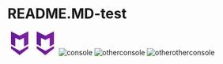 # README.MD-test

![logo]
![logo]
![console]
![otherconsole]
![otherotherconsole]

[logo]: https://github.com/adam-p/markdown-here/raw/master/src/common/images/icon48.png "Logo Title Text 2"
[console]: (media/console.png) ""
[otherconsole]: (/media/console.png) ""
[otherotherconsole]: (./media/console.png) ""
